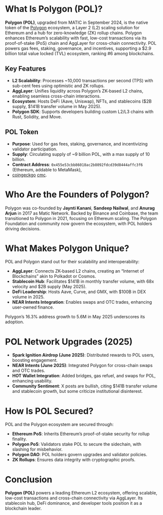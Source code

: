 # What Is Polygon (POL)?

**Polygon (POL)**, upgraded from MATIC in September 2024, is the native token of the [Polygon](https://polygon.technology/) ecosystem, a Layer 2 (L2) scaling solution for Ethereum and a hub for zero-knowledge (ZK) rollup chains. Polygon enhances Ethereum’s scalability with fast, low-cost transactions via its proof-of-stake (PoS) chain and AggLayer for cross-chain connectivity. POL powers gas fees, staking, governance, and incentives, supporting a $2.9 billion total value locked (TVL) ecosystem, ranking #6 among blockchains.

## Key Features
- **L2 Scalability**: Processes ~10,000 transactions per second (TPS) with sub-cent fees using optimistic and ZK rollups.
- **AggLayer**: Unifies liquidity across Polygon’s ZK-based L2 chains, enabling seamless cross-chain interactions.
- **Ecosystem**: Hosts DeFi (Aave, Uniswap), NFTs, and stablecoins ($2B supply, $141B transfer volume in May 2025).
- **Polygon SDK**: Supports developers building custom L2/L3 chains with Rust, Solidity, and Move.

## POL Token
- **Purpose**: Used for gas fees, staking, governance, and incentivizing validator participation.
- **Supply**: Circulating supply of ~9 billion POL, with a max supply of 10 billion.
- **Contract Address**: `0x455e53cbb86018ac2b8092fdcd39d8444affc3f6` (Ethereum, addable to MetaMask), 
-  [coingeckgo](https://www.coingecko.com/en/coins/pol-ex-matic)  [cmc](https://coinmarketcap.com/currencies/polygon-ecosystem-token/).


# Who Are the Founders of Polygon?

Polygon was co-founded by **Jaynti Kanani**, **Sandeep Nailwal**, and **Anurag Arjun** in 2017 as Matic Network. Backed by Binance and Coinbase, the team transitioned to Polygon in 2021, focusing on Ethereum scaling. The Polygon Foundation and community now govern the ecosystem, with POL holders driving decisions.

# What Makes Polygon Unique?

POL and Polygon stand out for their scalability and interoperability:

- **AggLayer**: Connects ZK-based L2 chains, creating an “Internet of Blockchains” akin to Polkadot or Cosmos.
- **Stablecoin Hub**: Facilitates $141B in monthly transfer volume, with 68x velocity and $2B supply (May 2025).
- **DeFi Leadership**: Hosts Aave, Curve, and GMX, with $100B in DEX volume in 2025.
- **NEAR Intents Integration**: Enables swaps and OTC trades, enhancing user-owned finance.

Polygon’s 16.3% address growth to 5.6M in May 2025 underscores its adoption.

# POL Network Upgrades (2025)

- **Spark Ignition Airdrop (June 2025)**: Distributed rewards to POL users, boosting engagement.
- **NEAR Intents (June 2025)**: Integrated Polygon for cross-chain swaps and OTC trades.
- **HOT Wallet Integration**: Added bridges, gas refuel, and swaps for POL, enhancing usability.
- **Community Sentiment**: X posts are bullish, citing $141B transfer volume and stablecoin growth, but some criticize institutional disinterest.


# How Is POL Secured?

POL and the Polygon ecosystem are secured through:

- **Ethereum PoS**: Inherits Ethereum’s proof-of-stake security for rollup finality.
- **Polygon PoS**: Validators stake POL to secure the sidechain, with slashing for misbehavior.
- **Polygon DAO**: POL holders govern upgrades and validator policies.
- **ZK Rollups**: Ensures data integrity with cryptographic proofs.


# Conclusion

**Polygon (POL)** powers a leading Ethereum L2 ecosystem, offering scalable, low-cost transactions and cross-chain connectivity via AggLayer. Its stablecoin hub, DeFi dominance, and developer tools position it as a blockchain leader. 